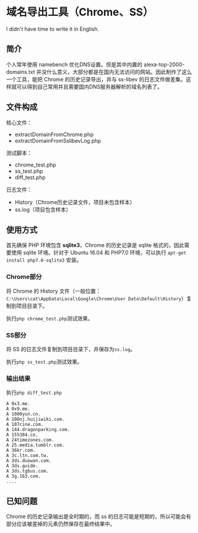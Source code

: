 # 域名导出工具（Chrome、SS）

I didn't have time to write it in English.

## 简介

个人常年使用 namebench 优化DNS设置。但是其中内置的 alexa-top-2000-domains.txt 并没什么意义，大部分都是在国内无法访问的网站。因此制作了这么一个工具，能把 Chrome 的历史记录导出，并与 ss-libev 的日志文件做差集。这样就可以得到自己常用并且需要国内DNS服务器解析的域名列表了。

## 文件构成

核心文件：

- extractDomainFromChrome.php
- extractDomainFromSslibevLog.php

测试脚本：

- chrome_test.php
- ss_test.php
- diff_test.php

日志文件：

- History（Chrome历史记录文件，项目未包含样本）
- ss.log（项目包含样本）

## 使用方式

首先确保 PHP 环境包含 **sqlite3**，Chrome 的历史记录是 sqlite 格式的，因此需要使用 sqlite 环境。针对于 Ubuntu 16.04 和 PHP7.0 环境，可以执行 `apt-get install php7.0-sqlite3` 安装。

### Chrome部分

将 Chrome 的 History 文件（一般位置：`C:\Users\cat\AppData\Local\Google\Chrome\User Data\Default\History`）复制到项目目录下。

执行`php chrome_test.php`测试效果。

### SS部分

将 SS 的日志文件复制到项目目录下，并保存为`ss.log`。

执行`php ss_test.php`测试效果。

### 输出结果

执行`php diff_test.php`

```
A 0x3.me.
A 0x9.me.
A 1000yun.cn.
A 100oj.huijiwiki.com.
A 107cine.com.
A 144.dragonparking.com.
A 155384.co.
A 24timezones.com.
A 25.media.tumblr.com.
A 36kr.com.
A 3c.ltn.com.tw.
A 3ds.duowan.com.
A 3ds.guide.
A 3ds.tgbus.com.
A 3g.163.com.
....
```

## 已知问题

Chrome 的历史记录输出是全时期的，而 ss 的日志可能是短期的，所以可能会有部分应该被差掉的元素仍然保存在最终结果中。
